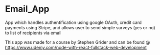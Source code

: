 # Email_App
App which handles authentification using google OAuth, credit card payments using Stripe, and allows user to send simple surveys (yes or no) to list of recipients via email

This app was made for a course by Stephen Grider and can be found @ https://www.udemy.com/node-with-react-fullstack-web-development
